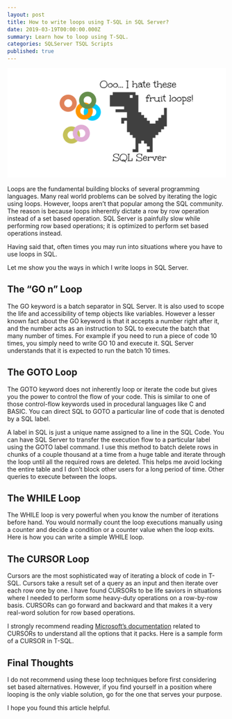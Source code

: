 ```yaml
---
layout: post
title: How to write loops using T-SQL in SQL Server?
date: 2019-03-19T00:00:00.000Z
summary: Learn how to loop using T-SQL.
categories: SQLServer TSQL Scripts
published: true
---
```

![Background](/img/posts/2019-03-19-How-to-write-loops-in-T-SQL/01-Ooo...-I-hate-these-fruit-loops-1024x512.png)

Loops are the fundamental building blocks of several programming languages. Many real world problems can be solved by iterating the logic using loops. However, loops aren’t that popular among the SQL community. The reason is because loops inherently dictate a row by row operation instead of a set based operation. SQL Server is painfully slow while performing row based operations; it is optimized to perform set based operations instead.

Having said that, often times you may run into situations where you have to use loops in SQL.

Let me show you the ways in which I write loops in SQL Server.

## The “GO n” Loop

The GO keyword is a batch separator in SQL Server. It is also used to scope the life and accessibility of temp objects like variables. However a lesser known fact about the GO keyword is that it accepts a number right after it, and the number acts as an instruction to SQL to execute the batch that many number of times. For example if you need to run a piece of code 10 times, you simply need to write GO 10 and execute it. SQL Server understands that it is expected to run the batch 10 times.

<script src="https://gist.github.com/relationaldba/3087840899cb3a3b93254b00f01cae22.js"></script>

## The GOTO Loop

The GOTO keyword does not inherently loop or iterate the code but gives you the power to control the flow of your code. This is similar to one of those control-flow keywords used in procedural languages like C and BASIC. You can direct SQL to GOTO a particular line of code that is denoted by a SQL label.

A label in SQL is just a unique name assigned to a line in the SQL Code. You can have SQL Server to transfer the execution flow to a particular label using the GOTO label command. I use this method to batch delete rows in chunks of a couple thousand at a time from a huge table and iterate through the loop until all the required rows are deleted. This helps me avoid locking the entire table and I don’t block other users for a long period of time. Other queries to execute between the loops.

<script src="https://gist.github.com/relationaldba/108c92ae1c468784589cb7642599ae25.js"></script>

## The WHILE Loop

The WHILE loop is very powerful when you know the number of iterations before hand. You would normally count the loop executions manually using a counter and decide a condition or a counter value when the loop exits. Here is how you can write a simple WHILE loop.

<script src="https://gist.github.com/relationaldba/8cd4305976c110f7b612109b29ccba39.js"></script>

## The CURSOR Loop

Cursors are the most sophisticated way of iterating a block of code in T-SQL. Cursors take a result set of a query as an input and then iterate over each row one by one. I have found CURSORs to be life saviors in situations where I needed to perform some heavy-duty operations on a row-by-row basis. CURSORs can go forward and backward and that makes it a very real-word solution for row based operations.

I strongly recommend reading <a href="https://docs.microsoft.com/en-us/sql/t-sql/language-elements/declare-cursor-transact-sql?view=sql-server-ver15" rel="noreferrer noopener" target="_blank">Microsoft’s documentation</a> related to CURSORs to understand all the options that it packs. Here is a sample form of a CURSOR in T-SQL.

<script src="https://gist.github.com/relationaldba/55faf24e232ae3acdbfd3f1f00343d1d.js"></script>

## Final Thoughts

I do not recommend using these loop techniques before first considering set based alternatives. However, if you find yourself in a position where looping is the only viable solution, go for the one that serves your purpose.

I hope you found this article helpful.